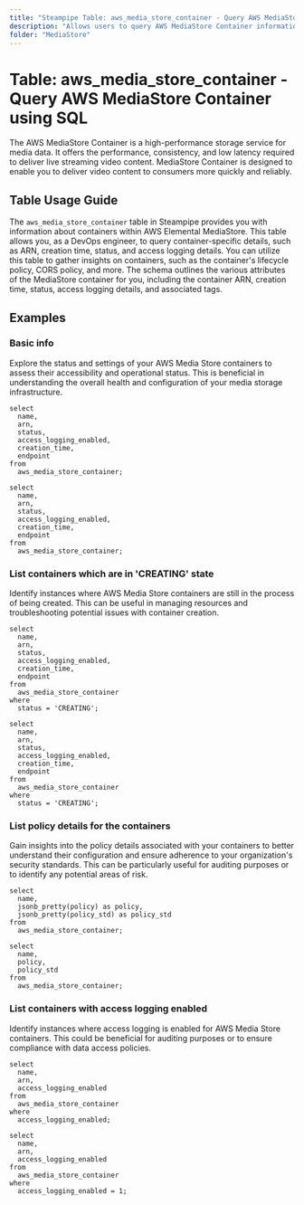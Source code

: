 ```yaml
---
title: "Steampipe Table: aws_media_store_container - Query AWS MediaStore Container using SQL"
description: "Allows users to query AWS MediaStore Container information, including ARN, creation time, status, and access logging details."
folder: "MediaStore"
---
```


# Table: aws_media_store_container - Query AWS MediaStore Container using SQL

The AWS MediaStore Container is a high-performance storage service for media data. It offers the performance, consistency, and low latency required to deliver live streaming video content. MediaStore Container is designed to enable you to deliver video content to consumers more quickly and reliably.

## Table Usage Guide

The `aws_media_store_container` table in Steampipe provides you with information about containers within AWS Elemental MediaStore. This table allows you, as a DevOps engineer, to query container-specific details, such as ARN, creation time, status, and access logging details. You can utilize this table to gather insights on containers, such as the container's lifecycle policy, CORS policy, and more. The schema outlines the various attributes of the MediaStore container for you, including the container ARN, creation time, status, access logging details, and associated tags.

## Examples

### Basic info
Explore the status and settings of your AWS Media Store containers to assess their accessibility and operational status. This is beneficial in understanding the overall health and configuration of your media storage infrastructure.

```sql+postgres
select
  name,
  arn,
  status,
  access_logging_enabled,
  creation_time,
  endpoint
from
  aws_media_store_container;
```

```sql+sqlite
select
  name,
  arn,
  status,
  access_logging_enabled,
  creation_time,
  endpoint
from
  aws_media_store_container;
```

### List containers which are in 'CREATING' state
Identify instances where AWS Media Store containers are still in the process of being created. This can be useful in managing resources and troubleshooting potential issues with container creation.

```sql+postgres
select
  name,
  arn,
  status,
  access_logging_enabled,
  creation_time,
  endpoint
from
  aws_media_store_container
where
  status = 'CREATING';
```

```sql+sqlite
select
  name,
  arn,
  status,
  access_logging_enabled,
  creation_time,
  endpoint
from
  aws_media_store_container
where
  status = 'CREATING';
```

### List policy details for the containers
Gain insights into the policy details associated with your containers to better understand their configuration and ensure adherence to your organization's security standards. This can be particularly useful for auditing purposes or to identify any potential areas of risk.

```sql+postgres
select
  name,
  jsonb_pretty(policy) as policy,
  jsonb_pretty(policy_std) as policy_std
from
  aws_media_store_container;
```

```sql+sqlite
select
  name,
  policy,
  policy_std
from
  aws_media_store_container;
```

### List containers with access logging enabled
Identify instances where access logging is enabled for AWS Media Store containers. This could be beneficial for auditing purposes or to ensure compliance with data access policies.

```sql+postgres
select
  name,
  arn,
  access_logging_enabled
from
  aws_media_store_container
where
  access_logging_enabled;
```

```sql+sqlite
select
  name,
  arn,
  access_logging_enabled
from
  aws_media_store_container
where
  access_logging_enabled = 1;
```